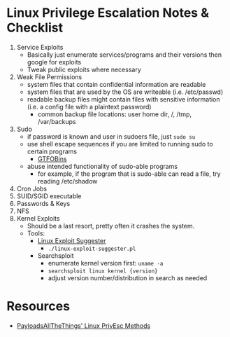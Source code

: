 # Linux Privilege Escalation Notes & Checklist
1. Service Exploits
    - Basically just enumerate services/programs and their versions then google for exploits 
    - Tweak public exploits where necessary
2. Weak File Permissions
    - system files that contain confidential information are readable
    - system files that are used by the OS are writeable (i.e. /etc/passwd)
    - readable backup files might contain files with sensitive information (i.e. a config file with a plaintext password)
        - common backup file locations: user home dir, /, /tmp, /var/backups
3. Sudo
    - if password is known and user in sudoers file, just `sudo su`
    - use shell escape sequences if you are limited to running sudo to certain programs
        - [GTFOBins](https://gtfobins.github.io/)
    - abuse intended functionality of sudo-able programs
        - for example, if the program that is sudo-able can read a file, try reading /etc/shadow
4. Cron Jobs
5. SUID/SGID executable
6. Passwords & Keys
7. NFS
8. Kernel Exploits
    - Should be a last resort, pretty often it crashes the system.
    - Tools: 
        - [Linux Exploit Suggester](https://github.com/jondonas/linux-exploit-suggester-2)
            - `./linux-exploit-suggester.pl`
        - Searchsploit
            - enumerate kernel version first: `uname -a`
            - `searchsploit linux kernel {version}`
            - adjust version number/distribution in search as needed
    
# Resources
- [PayloadsAllTheThings' Linux PrivEsc Methods](https://github.com/swisskyrepo/PayloadsAllTheThings/blob/master/Methodology%20and%20Resources/Linux%20-%20Privilege%20Escalation.md)